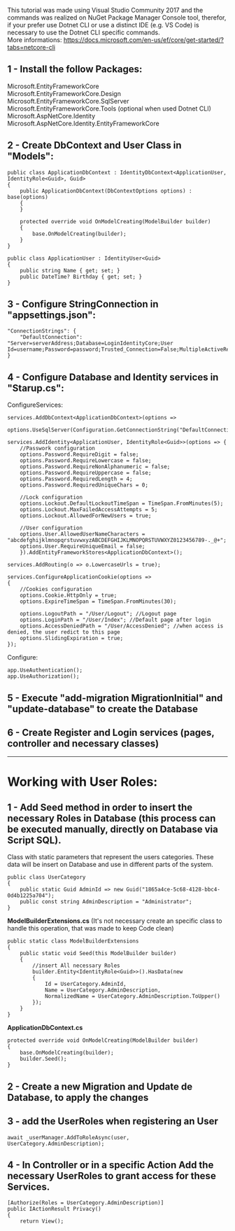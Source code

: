 This tutorial was made using Visual Studio Community 2017 and the commands was realized on NuGet Package Manager Console tool, therefor, if your prefer use Dotnet CLI or use a distinct IDE (e.g. VS Code) is necessary to use the Dotnet CLI specific commands.  
More informations: https://docs.microsoft.com/en-us/ef/core/get-started/?tabs=netcore-cli

## 1 - Install the follow Packages: 
Microsoft.EntityFrameworkCore  
Microsoft.EntityFrameworkCore.Design  
Microsoft.EntityFrameworkCore.SqlServer  
Microsoft.EntityFrameworkCore.Tools (optional when used Dotnet CLI)  
Microsoft.AspNetCore.Identity  
Microsoft.AspNetCore.Identity.EntityFrameworkCore  

## 2 - Create DbContext and User Class in "Models":

	public class ApplicationDbContext : IdentityDbContext<ApplicationUser, IdentityRole<Guid>, Guid>
    {
        public ApplicationDbContext(DbContextOptions options) : base(options)
        {
        }

        protected override void OnModelCreating(ModelBuilder builder)
        {
            base.OnModelCreating(builder);
        }
    }

    public class ApplicationUser : IdentityUser<Guid>
    {
        public string Name { get; set; }
        public DateTime? Birthday { get; set; }
    }
	
## 3 - Configure StringConnection in "appsettings.json":

	"ConnectionStrings": {
		"DefaultConnection": "Server=serverAddress;Database=LoginIdentityCore;User Id=username;Password=password;Trusted_Connection=False;MultipleActiveResultSets=true"
	}

## 4 - Configure Database and  Identity services in "Starup.cs":
ConfigureServices:
		
    services.AddDbContext<ApplicationDbContext>(options => 
            options.UseSqlServer(Configuration.GetConnectionString("DefaultConnection")));

    services.AddIdentity<ApplicationUser, IdentityRole<Guid>>(options => {
        //Passwork configuration
        options.Password.RequireDigit = false;
        options.Password.RequireLowercase = false;
        options.Password.RequireNonAlphanumeric = false;
        options.Password.RequireUppercase = false;
        options.Password.RequiredLength = 4;
        options.Password.RequiredUniqueChars = 0;

        //Lock configuration
        options.Lockout.DefaultLockoutTimeSpan = TimeSpan.FromMinutes(5);
        options.Lockout.MaxFailedAccessAttempts = 5;
        options.Lockout.AllowedForNewUsers = true;

        //User configuration
        options.User.AllowedUserNameCharacters = "abcdefghijklmnopqrstuvwxyzABCDEFGHIJKLMNOPQRSTUVWXYZ0123456789-._@+";
        options.User.RequireUniqueEmail = false;
        }).AddEntityFrameworkStores<ApplicationDbContext>();

    services.AddRouting(o => o.LowercaseUrls = true);		

    services.ConfigureApplicationCookie(options =>
    {
        //Cookies configuration
        options.Cookie.HttpOnly = true;
        options.ExpireTimeSpan = TimeSpan.FromMinutes(30);

        options.LogoutPath = "/User/Logout"; //Logout page
        options.LoginPath = "/User/Index"; //Default page after login
        options.AccessDeniedPath = "/User/AccessDenied"; //when access is denied, the user redict to this page
        options.SlidingExpiration = true;
    });

Configure:

    app.UseAuthentication();
    app.UseAuthorization();

## 5 - Execute "add-migration MigrationInitial" and "update-database" to create the Database

## 6 - Create Register and Login services (pages, controller and necessary classes)

---
# Working with User Roles:
## 1 - Add Seed method in order to insert the necessary Roles in Database (this process can be executed manually, directly on Database via Script SQL).

Class with static parameters that represent the users categories. These data will be insert on Database and use in different parts of the system.

    public class UserCategory
    {
        public static Guid AdminId => new Guid("1865a4ce-5c68-4128-bbc4-0d4b1225a704");
        public const string AdminDescription = "Administrator";
    }

**ModelBuilderExtensions.cs** (It's not necessary create an specific class to handle this operation, that was made to keep Code clean)</p>

    public static class ModelBuilderExtensions
    {
        public static void Seed(this ModelBuilder builder)
        {
            //insert All necessary Roles
            builder.Entity<IdentityRole<Guid>>().HasData(new
            {
                Id = UserCategory.AdminId,
                Name = UserCategory.AdminDescription,
                NormalizedName = UserCategory.AdminDescription.ToUpper()
            });
        }
    }

**ApplicationDbContext.cs**

    protected override void OnModelCreating(ModelBuilder builder)
    {
        base.OnModelCreating(builder);
        builder.Seed();
    }
## 2 - Create a new Migration and Update de Database, to apply the changes

## 3 - add the UserRoles when registering an User
    await _userManager.AddToRoleAsync(user, UserCategory.AdminDescription);

## 4 - In Controller or in a specific Action Add the necessary UserRoles to grant access for these Services.

    [Authorize(Roles = UserCategory.AdminDescription)]
    public IActionResult Privacy()
    {
        return View();
